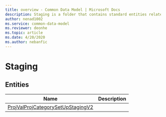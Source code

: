 ```yaml
---
title: overview - Common Data Model | Microsoft Docs
description: Staging is a folder that contains standard entities related to the Common Data Model.
author: nenad1002
ms.service: common-data-model
ms.reviewer: deonhe
ms.topic: article
ms.date: 4/20/2020
ms.author: nebanfic
---
```


# Staging


## Entities

|Name|Description|
|---|---|
|[ProjValProjCategorySetUpStagingV2](ProjValProjCategorySetUpStagingV2.md)||
